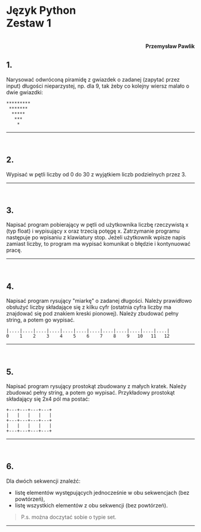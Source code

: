 # **Język Python** <br/> **Zestaw 1**
<br>
<div style="text-align: right"><b>Przemysław Pawlik</b></div>

## **1.**
Narysować odwróconą piramidę z gwiazdek o zadanej (zapytać przez input) długości nieparzystej, np. dla 9, tak żeby co kolejny wiersz malało o dwie gwiazdki:

```
*********
 *******
  *****
   ***
    *
```

----------
<br>

## **2.**
Wypisać w pętli liczby od 0 do 30 z wyjątkiem liczb podzielnych przez 3.

----------
<br>

## **3.**
Napisać program pobierający w pętli od użytkownika liczbę rzeczywistą x (typ float) i wypisujący x oraz trzecią potęgę x. Zatrzymanie programu następuje po wpisaniu z klawiatury stop. Jeżeli użytkownik wpisze napis zamiast liczby, to program ma wypisać komunikat o błędzie i kontynuować pracę.

----------
<br>

## **4.**
Napisać program rysujący "miarkę" o zadanej długości. Należy prawidłowo obsłużyć liczby składające się z kilku cyfr (ostatnia cyfra liczby ma znajdować się pod znakiem kreski pionowej). Należy zbudować pełny string, a potem go wypisać.

```
|....|....|....|....|....|....|....|....|....|....|....|....|
0    1    2    3    4    5    6    7    8    9   10   11   12
```

----------
<br>

## **5.**
Napisać program rysujący prostokąt zbudowany z małych kratek. Należy zbudować pełny string, a potem go wypisać. Przykładowy prostokąt składający się 2x4 pól ma postać:

```
+---+---+---+---+
|   |   |   |   |
+---+---+---+---+
|   |   |   |   |
+---+---+---+---+
```

----------
<br>

## **6.**
Dla dwóch sekwencji znaleźć: 
* listę elementów występujących jednocześnie w obu sekwencjach (bez powtórzeń), 
* listę wszystkich elementów z obu sekwencji (bez powtórzeń). 

> P.s. można doczytać sobie o typie set. 

----------
<br>
